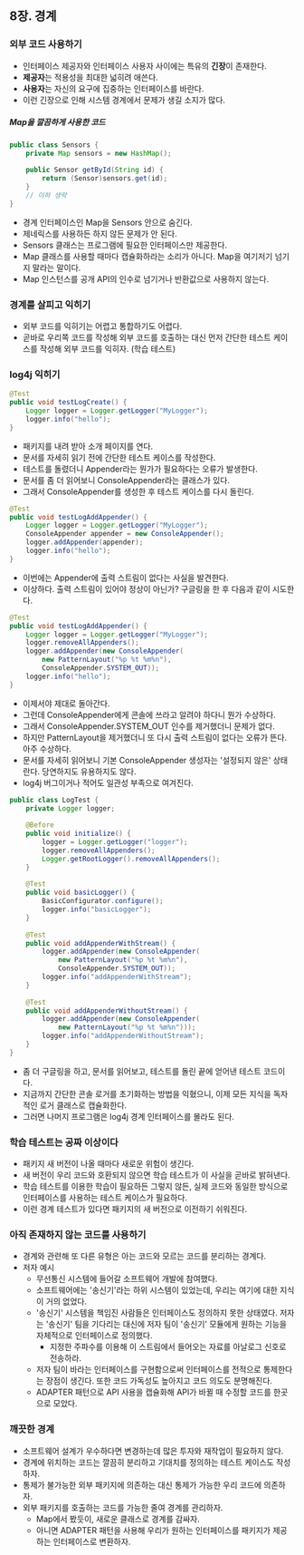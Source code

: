 ## 8장. 경계

### 외부 코드 사용하기
- 인터페이스 제공자와 인터페이스 사용자 사이에는 특유의 **긴장**이 존재한다.
- **제공자**는 적용성을 최대한 넓히려 애쓴다.
- **사용자**는 자신의 요구에 집중하는 인터페이스를 바란다.
- 이런 긴장으로 인해 시스템 경계에서 문제가 생길 소지가 많다.

##### Map을 깔끔하게 사용한 코드
```java
public class Sensors {
    private Map sensors = new HashMap();
    
    public Sensor getById(String id) {
        return (Sensor)sensors.get(id);
    }
    // 이하 생략
}
```
- 경계 인터페이스인 Map을 Sensors 안으로 숨긴다.
- 제네릭스를 사용하든 하지 않든 문제가 안 된다.
- Sensors 클래스는 프로그램에 필요한 인터페이스만 제공한다.
- Map 클래스를 사용할 때마다 캡슐화하라는 소리가 아니다. Map을 여기저기 넘기지 말라는 말이다.
- Map 인스턴스를 공개 API의 인수로 넘기거나 반환값으로 사용하지 않는다.

### 경계를 살피고 익히기
- 외부 코드를 익히기는 어렵고 통합하기도 어렵다.
- 곧바로 우리쪽 코드를 작성해 외부 코드를 호출하는 대신 먼저 간단한 테스트 케이스를 작성해 외부 코드를 익히자. (학습 테스트)

### log4j 익히기
```java
@Test
public void testLogCreate() {
    Logger logger = Logger.getLogger("MyLogger");
    logger.info("hello");
}
```
- 패키지를 내려 받아 소개 페이지를 연다.
- 문서를 자세히 읽기 전에 간단한 테스트 케이스를 작성한다.
- 테스트를 돌렸더니 Appender라는 뭔가가 필요하다는 오류가 발생한다.
- 문서를 좀 더 읽어보니 ConsoleAppender라는 클래스가 있다.
- 그래서 ConsoleAppender를 생성한 후 테스트 케이스를 다시 돌린다.

```java
@Test
public void testLogAddAppender() {
    Logger logger = Logger.getLogger("MyLogger");
    ConsoleAppender appender = new ConsoleAppender();
    logger.addAppender(appender);
    logger.info("hello");
}
```
- 이번에는 Appender에 출력 스트림이 없다는 사실을 발견한다.
- 이상하다. 출력 스트림이 있어야 정상이 아닌가? 구글링을 한 후 다음과 같이 시도한다.

```java
@Test
public void testLogAddAppender() {
    Logger logger = Logger.getLogger("MyLogger");
    logger.removeAllAppenders();
    logger.addAppender(new ConsoleAppender(
        new PatternLayout("%p %t %m%n"),
        ConsoleAppender.SYSTEM_OUT));
    logger.info("hello");
}
```
- 이제서야 제대로 돌아간다.
- 그런데 ConsoleAppender에게 콘솔에 쓰라고 알려야 하다니 뭔가 수상하다.
- 그래서 ConsoleAppender.SYSTEM_OUT 인수를 제거했더니 문제가 없다.
- 하지만 PatternLayout을 제거했더니 또 다시 출력 스트림이 없다는 오류가 뜬다. 아주 수상하다.
- 문서를 자세히 읽어보니 기본 ConsoleAppender 생성자는 '설정되지 않은' 상태란다. 당연하지도 유용하지도 않다.
- log4j 버그이거나 적어도 일관성 부족으로 여겨진다.

```java
public class LogTest {
    private Logger logger;
    
    @Before
    public void initialize() {
        logger = Logger.getLogger("logger");
        logger.removeAllAppenders();
        Logger.getRootLogger().removeAllAppenders();
    }
    
    @Test
    public void basicLogger() {
        BasicConfigurator.configure();
        logger.info("basicLogger");
    }
    
    @Test
    public void addAppenderWithStream() {
        logger.addAppender(new ConsoleAppender(
            new PatternLayout("%p %t %m%n"),
            ConsoleAppender.SYSTEM_OUT));
        logger.info("addAppenderWithStream");
    }
    
    @Test
    public void addAppenderWithoutStream() {
        logger.addAppender(new ConsoleAppender(
            new PatternLayout("%p %t %m%n")));
        logger.info("addAppenderWithoutStream");
    }
}
```
- 좀 더 구글링을 하고, 문서를 읽어보고, 테스트를 돌린 끝에 얻어낸 테스트 코드이다.
- 지금까지 간단한 콘솔 로거를 초기화하는 방법을 익혔으니, 이제 모든 지식을 독자적인 로거 클래스로 캡슐화한다.
- 그러면 나머지 프로그램은 log4j 경계 인터페이스를 몰라도 된다.

### 학습 테스트는 공짜 이상이다
- 패키지 새 버전이 나올 때마다 새로운 위험이 생긴다.
- 새 버전이 우리 코드와 호환되지 않으면 학습 테스트가 이 사실을 곧바로 밝혀낸다.
- 학습 테스트를 이용한 학습이 필요하든 그렇지 않든, 실제 코드와 동일한 방식으로 인터페이스를 사용하는 테스트 케이스가 필요하다.
- 이런 경계 테스트가 있다면 패키지의 새 버전으로 이전하기 쉬워진다.

### 아직 존재하지 않는 코드를 사용하기
- 경계와 관련해 또 다른 유형은 아는 코드와 모르는 코드를 분리하는 경계다.
- 저자 예시
  - 무선통신 시스템에 들어갈 소프트웨어 개발에 참여했다.
  - 소프트웨어에는 '송신기'라는 하위 시스템이 있었는데, 우리는 여기에 대한 지식이 거의 없었다.
  - '송신기' 시스템을 책임진 사람들은 인터페이스도 정의하지 못한 상태였다. 저자는 '송신기' 팀을 기다리는 대신에 저자 팀이 '송신기' 모듈에게 원하는 기능을 자체적으로 인터페이스로 정의했다.
    - 지정한 주파수를 이용해 이 스트림에서 들어오는 자료를 아날로그 신호로 전송하라.
  - 저자 팀이 바라는 인터페이스를 구현함으로써 인터페이스를 전적으로 통제한다는 장점이 생긴다. 또한 코드 가독성도 높아지고 코드 의도도 분명해진다.
  - ADAPTER 패턴으로 API 사용을 캡슐화해 API가 바뀔 때 수정할 코드를 한곳으로 모았다.


### 깨끗한 경계
- 소프트웨어 설계가 우수하다면 변경하는데 많은 투자와 재작업이 필요하지 않다.
- 경계에 위치하는 코드는 깔끔히 분리하고 기대치를 정의하는 테스트 케이스도 작성하자.
- 통제가 불가능한 외부 패키지에 의존하는 대신 통제가 가능한 우리 코드에 의존하자.
- 외부 패키지를 호출하는 코드를 가능한 줄여 경계를 관리하자.
  - Map에서 봤듯이, 새로운 클래스로 경계를 감싸자.
  - 아니면 ADAPTER 패턴을 사용해 우리가 원하는 인터페이스를 패키지가 제공하는 인터페이스로 변환하자.